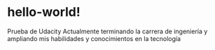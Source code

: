 # hello-world!
Prueba de Udacity
Actualmente terminando la carrera de ingeniería y ampliando mis habilidades y conocimientos en la tecnología
